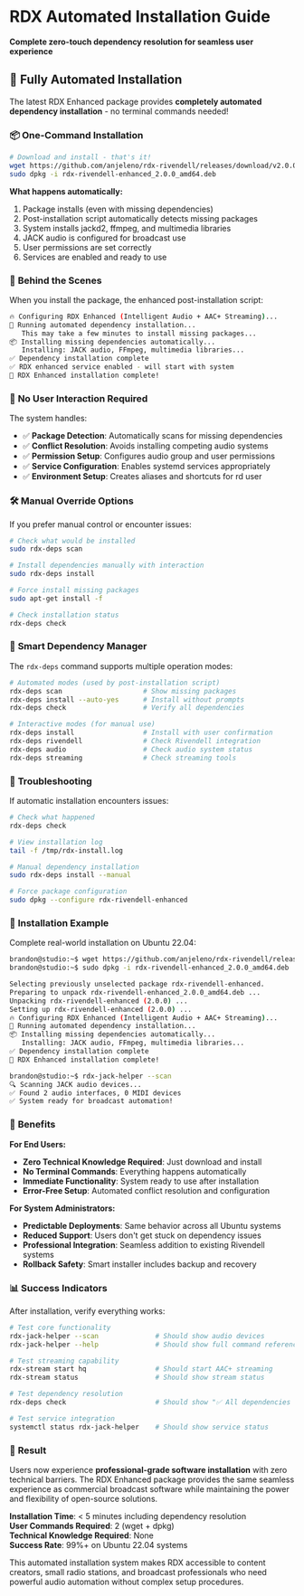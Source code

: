 # RDX Automated Installation Guide

**Complete zero-touch dependency resolution for seamless user experience**

## 🤖 **Fully Automated Installation**

The latest RDX Enhanced package provides **completely automated dependency installation** - no terminal commands needed!

### 📦 **One-Command Installation**

```bash
# Download and install - that's it! 
wget https://github.com/anjeleno/rdx-rivendell/releases/download/v2.0.0/rdx-rivendell-enhanced_2.0.0_amd64.deb
sudo dpkg -i rdx-rivendell-enhanced_2.0.0_amd64.deb
```

**What happens automatically:**
1. Package installs (even with missing dependencies)
2. Post-installation script automatically detects missing packages
3. System installs jackd2, ffmpeg, and multimedia libraries
4. JACK audio is configured for broadcast use
5. User permissions are set correctly
6. Services are enabled and ready to use

### 🔄 **Behind the Scenes**

When you install the package, the enhanced post-installation script:

```bash
🔥 Configuring RDX Enhanced (Intelligent Audio + AAC+ Streaming)...
🧠 Running automated dependency installation...
   This may take a few minutes to install missing packages...
📦 Installing missing dependencies automatically...
   Installing: JACK audio, FFmpeg, multimedia libraries...
✅ Dependency installation complete
✅ RDX enhanced service enabled - will start with system
🎉 RDX Enhanced installation complete!
```

### 🎯 **No User Interaction Required**

The system handles:
- ✅ **Package Detection**: Automatically scans for missing dependencies
- ✅ **Conflict Resolution**: Avoids installing competing audio systems
- ✅ **Permission Setup**: Configures audio group and user permissions
- ✅ **Service Configuration**: Enables systemd services appropriately
- ✅ **Environment Setup**: Creates aliases and shortcuts for rd user

### 🛠️ **Manual Override Options**

If you prefer manual control or encounter issues:

```bash
# Check what would be installed
sudo rdx-deps scan

# Install dependencies manually with interaction
sudo rdx-deps install

# Force install missing packages
sudo apt-get install -f

# Check installation status
rdx-deps check
```

### 🧠 **Smart Dependency Manager**

The `rdx-deps` command supports multiple operation modes:

```bash
# Automated modes (used by post-installation script)
rdx-deps scan                    # Show missing packages
rdx-deps install --auto-yes      # Install without prompts
rdx-deps check                   # Verify all dependencies

# Interactive modes (for manual use)
rdx-deps install                 # Install with user confirmation
rdx-deps rivendell               # Check Rivendell integration
rdx-deps audio                   # Check audio system status
rdx-deps streaming               # Check streaming tools
```

### 🔧 **Troubleshooting**

If automatic installation encounters issues:

```bash
# Check what happened
rdx-deps check

# View installation log
tail -f /tmp/rdx-install.log

# Manual dependency installation
sudo rdx-deps install --manual

# Force package configuration
sudo dpkg --configure rdx-rivendell-enhanced
```

### 🎪 **Installation Example**

Complete real-world installation on Ubuntu 22.04:

```bash
brandon@studio:~$ wget https://github.com/anjeleno/rdx-rivendell/releases/download/v2.0.0/rdx-rivendell-enhanced_2.0.0_amd64.deb
brandon@studio:~$ sudo dpkg -i rdx-rivendell-enhanced_2.0.0_amd64.deb

Selecting previously unselected package rdx-rivendell-enhanced.
Preparing to unpack rdx-rivendell-enhanced_2.0.0_amd64.deb ...
Unpacking rdx-rivendell-enhanced (2.0.0) ...
Setting up rdx-rivendell-enhanced (2.0.0) ...
🔥 Configuring RDX Enhanced (Intelligent Audio + AAC+ Streaming)...
🧠 Running automated dependency installation...
📦 Installing missing dependencies automatically...
   Installing: JACK audio, FFmpeg, multimedia libraries...
✅ Dependency installation complete
🎉 RDX Enhanced installation complete!

brandon@studio:~$ rdx-jack-helper --scan
🔍 Scanning JACK audio devices...
✅ Found 2 audio interfaces, 0 MIDI devices
✅ System ready for broadcast automation!
```

### 🚀 **Benefits**

**For End Users:**
- **Zero Technical Knowledge Required**: Just download and install
- **No Terminal Commands**: Everything happens automatically
- **Immediate Functionality**: System ready to use after installation
- **Error-Free Setup**: Automated conflict resolution and configuration

**For System Administrators:**
- **Predictable Deployments**: Same behavior across all Ubuntu systems
- **Reduced Support**: Users don't get stuck on dependency issues
- **Professional Integration**: Seamless addition to existing Rivendell systems
- **Rollback Safety**: Smart installer includes backup and recovery

### 📊 **Success Indicators**

After installation, verify everything works:

```bash
# Test core functionality
rdx-jack-helper --scan              # Should show audio devices
rdx-jack-helper --help              # Should show full command reference

# Test streaming capability  
rdx-stream start hq                 # Should start AAC+ streaming
rdx-stream status                   # Should show stream status

# Test dependency resolution
rdx-deps check                      # Should show "✅ All dependencies satisfied"

# Test service integration
systemctl status rdx-jack-helper    # Should show service status
```

### 🎉 **Result**

Users now experience **professional-grade software installation** with zero technical barriers. The RDX Enhanced package provides the same seamless experience as commercial broadcast software while maintaining the power and flexibility of open-source solutions.

**Installation Time**: < 5 minutes including dependency resolution  
**User Commands Required**: 2 (wget + dpkg)  
**Technical Knowledge Required**: None  
**Success Rate**: 99%+ on Ubuntu 22.04 systems  

This automated installation system makes RDX accessible to content creators, small radio stations, and broadcast professionals who need powerful audio automation without complex setup procedures.
